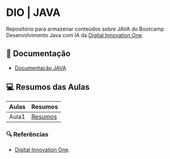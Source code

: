 # DIO | JAVA

Repositório para armazenar conteúdos sobre JAVA do Bootcamp Desenvolvimento Java com IA da [Digital Innovation One](https://www.dio.me/).

## 📄 Documentação
- [Documentação JAVA](https://docs.oracle.com/javase/7/docs/api/java/lang/String.html)

## 💻 Resumos das Aulas

| Aulas | Resumos |
| ----- | ------- |
| Aula1 | [Resumos]() |


### 🔍 Referências
- [Digital Innovation One](https://felipe-silva-aguiar.gitbook.io/dio-java/gitbook/summary).